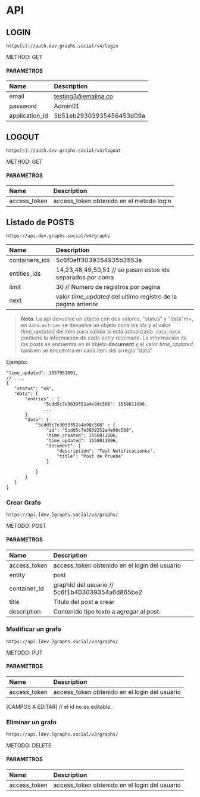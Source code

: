 # API

## LOGIN
```
https[s]://auth.dev.graphs.social/v4/login
```
METHOD: GET

#### PARAMETROS
Name           | Description                       
:------------- |:----------------------------------
email          | testing3@emailna.co 
password       | Admin01          
application_id | 5b51eb29303935456453d09a

## LOGOUT
```
https[s]://auth.dev.graphs.social/v3/logout
```
METHOD: GET

#### PARAMETROS
Name           | Description                       
:------------- |:----------------------------------
access_token          | access_token obtenido en el metodo login           

## Listado de POSTS
```
https://api.dev.graphs.social/v4/graphs
```

Name           | Description                       
:------------- |:----------------------------------
containers_ids | 5c6f0eff3039354935b3553a
entities_ids   | 14,23,48,49,50,51 // se pasan estos ids separados por coma
limit          | 30 // Numero de registros por pagina
next           | valor _time_updated_ del ultimo registro de la pagina anterior

 
> **Nota**: La api devuelve un objeto con dos valores, "status" y "data"m=, en `data.entries`
se devuelve un objeto cons los _ids_  y el valor  _time_updated_ del item para validar si está
actualizado. `data.data` contiene la información de cada _entry_  retornado. La información de los posts se encuentra en el objeto **document** y el valor _time_updated_  tambien se encuentra en cada item del arreglo "data"
 
 Ejemplo:
 ```
"time_updated": 1557951691,
// ....
{
    "status": "ok",
    "data": {
        "entries" : {
               "5cdd5c7e3039352a4e98c508": 1558011006,
               ...
        },
        "data": {
            "5cdd5c7e3039352a4e98c508" : {
                "id": "5cdd5c7e3039352a4e98c508",
                "time_created": 1558011006,
                "time_updated": 1558011006,
                "document": {
                    "description": "Test Notificaciones",
                    "title": "Post de Prueba"
                }
      
            }      
        }
    }
}

```


### Crear Grafo
```angular2html
https://api.[dev.]graphs.social/v3/graphs/
```
METODO: POST
#### PARAMETROS
Name                 |Description                                          
:--------------------|:----------------------------------------------------
access_token         |access_token obtenido en el login del usuario
entity               | post
container_id         | graphId del usuario // 5c6f1b403039354a6d865be2           
title                | Titulo del post a crear
description          | Contenido tipo texto a agregar al post.        

### Modificar un grafo
```angular2html
https://api.[dev.]graphs.social/v3/graphs/
```
METODO: PUT
#### PARAMETROS
Name                 |Description                                          
:--------------------|:----------------------------------------------------
access_token         |access_token obtenido en el login del usuario
[CAMPOS A EDITAR] // el id no es editable.


### Eliminar un grafo
```angular2html
https://api.[dev.]graphs.social/v3/graphs/
```
METODO: DELETE
#### PARAMETROS
Name                 |Description                                          
:--------------------|:----------------------------------------------------
access_token         |access_token obtenido en el login del usuario








